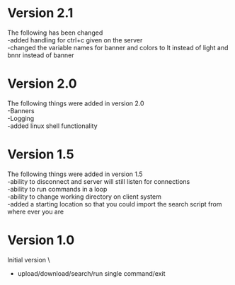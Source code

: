# Version 2.1
The following has been changed \
-added handling for ctrl+c given on the server \
-changed the variable names for banner and colors to lt instead of light and bnnr instead of banner 

# Version 2.0
The following things were added in version 2.0 \
-Banners \
-Logging \
-added linux shell functionality 

# Version 1.5
The following things were added in version 1.5 \
-ability to disconnect and server will still listen for connections \
-ability to run commands in a loop \
-ability to change working directory on client system \
-added a starting location so that you could import the search script from where ever you are  

# Version 1.0
Initial version \
- upload/download/search/run single command/exit 
